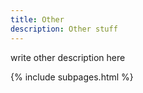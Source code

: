 ```yaml
---
title: Other
description: Other stuff
---
```


write other description here

{% include subpages.html %}
